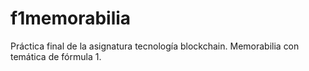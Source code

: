 # f1memorabilia
Práctica final de la asignatura tecnología blockchain. Memorabilia con temática de fórmula 1.
